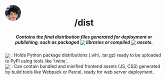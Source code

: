 <img align="center" style='position: fixed' width=50 src="https://github.com/NavajasThomaz/RepositoryModel/blob/main/static/images/3x4Redonda.png?raw=true" />

<div align="center">
<h1>/dist</h1>
</div>

##### <div align="center">Contains the final distribution files generated for deployment or publishing, such as packaged <img src="https://img.shields.io/badge/python-3670A0?style=for-the-badge&logo=python&logoColor=ffdd54" target="_blank" width="70" align='center'> libraries or compiled <img src="https://img.shields.io/badge/javascript-%23323330.svg?style=for-the-badge&logo=javascript&logoColor=%23F7DF1E" target="_blank" width="100" align='center'> assets.</div>

<div style=display:inline-block>
<img align="center" width=100 src="https://upload.wikimedia.org/wikipedia/commons/thumb/c/c3/Python-logo-notext.svg/100px-Python-logo-notext.svg.png" />
: Holds Python package distributions (.whl, .tar.gz) ready to be uploaded to PyPI using tools like `twine`.
</div>
<div>
<img align="center" width=100 src="https://raw.githubusercontent.com/webpack/media/master/logo/icon-square-big.png" />
: Can contain bundled and minified frontend assets (JS, CSS) generated by build tools like Webpack or Parcel, ready for web server deployment.
</div>